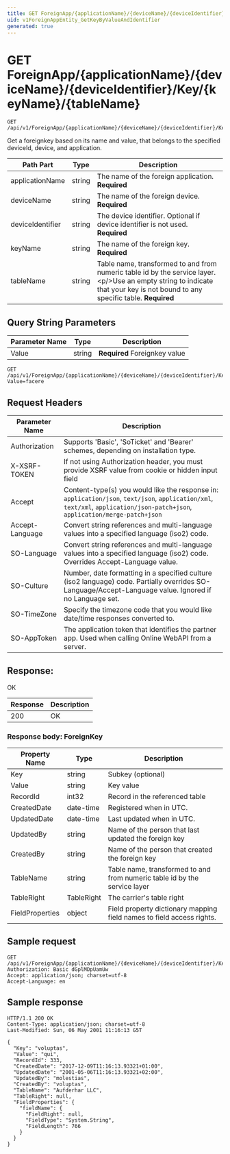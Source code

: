 ```yaml
---
title: GET ForeignApp/{applicationName}/{deviceName}/{deviceIdentifier}/Key/{keyName}/{tableName}
uid: v1ForeignAppEntity_GetKeyByValueAndIdentifier
generated: true
---
```


# GET ForeignApp/{applicationName}/{deviceName}/{deviceIdentifier}/Key/{keyName}/{tableName}

```http
GET /api/v1/ForeignApp/{applicationName}/{deviceName}/{deviceIdentifier}/Key/{keyName}/{tableName}
```

Get a foreignkey based on its name and value, that belongs to the specified deviceId, device, and application.






| Path Part | Type | Description |
|-----------|------|-------------|
| applicationName | string | The name of the foreign application. **Required** |
| deviceName | string | The name of the foreign device. **Required** |
| deviceIdentifier | string | The device identifier. Optional if device identifier is not used. **Required** |
| keyName | string | The name of the foreign key. **Required** |
| tableName | string | Table name, transformed to and from numeric table id by the service layer.&lt;p/&gt;Use an empty string to indicate that your key is not bound to any specific table. **Required** |


## Query String Parameters

| Parameter Name | Type |  Description |
|----------------|------|--------------|
| Value | string | **Required** Foreignkey value |

```http
GET /api/v1/ForeignApp/{applicationName}/{deviceName}/{deviceIdentifier}/Key/{keyName}/{tableName}?Value=facere
```


## Request Headers

| Parameter Name | Description |
|----------------|-------------|
| Authorization  | Supports 'Basic', 'SoTicket' and 'Bearer' schemes, depending on installation type. |
| X-XSRF-TOKEN   | If not using Authorization header, you must provide XSRF value from cookie or hidden input field |
| Accept         | Content-type(s) you would like the response in: `application/json`, `text/json`, `application/xml`, `text/xml`, `application/json-patch+json`, `application/merge-patch+json` |
| Accept-Language | Convert string references and multi-language values into a specified language (iso2) code. |
| SO-Language | Convert string references and multi-language values into a specified language (iso2) code. Overrides Accept-Language value. |
| SO-Culture | Number, date formatting in a specified culture (iso2 language) code. Partially overrides SO-Language/Accept-Language value. Ignored if no Language set. |
| SO-TimeZone | Specify the timezone code that you would like date/time responses converted to. |
| SO-AppToken | The application token that identifies the partner app. Used when calling Online WebAPI from a server. |


## Response:

OK

| Response | Description |
|----------------|-------------|
| 200 | OK |

### Response body: ForeignKey

| Property Name | Type |  Description |
|----------------|------|--------------|
| Key | string | Subkey (optional) |
| Value | string | Key value |
| RecordId | int32 | Record in the referenced table |
| CreatedDate | date-time | Registered when  in UTC. |
| UpdatedDate | date-time | Last updated when  in UTC. |
| UpdatedBy | string | Name of the person that last updated the foreign key |
| CreatedBy | string | Name of the person that created the foreign key |
| TableName | string | Table name, transformed to and from numeric table id by the service layer |
| TableRight | TableRight | The carrier's table right |
| FieldProperties | object | Field property dictionary mapping field names to field access rights. |

## Sample request

```http!
GET /api/v1/ForeignApp/{applicationName}/{deviceName}/{deviceIdentifier}/Key/{keyName}/{tableName}
Authorization: Basic dGplMDpUamUw
Accept: application/json; charset=utf-8
Accept-Language: en
```

## Sample response

```http_
HTTP/1.1 200 OK
Content-Type: application/json; charset=utf-8
Last-Modified: Sun, 06 May 2001 11:16:13 G5T

{
  "Key": "voluptas",
  "Value": "qui",
  "RecordId": 333,
  "CreatedDate": "2017-12-09T11:16:13.93321+01:00",
  "UpdatedDate": "2001-05-06T11:16:13.93321+02:00",
  "UpdatedBy": "molestias",
  "CreatedBy": "voluptas",
  "TableName": "Aufderhar LLC",
  "TableRight": null,
  "FieldProperties": {
    "fieldName": {
      "FieldRight": null,
      "FieldType": "System.String",
      "FieldLength": 766
    }
  }
}
```